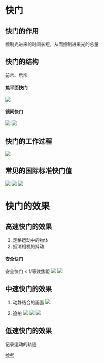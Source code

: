 # 快门

## 快门的作用
控制光进来的时间长短，从而控制进来光的总量

## 快门的结构
前帘、后帘

#### 焦平面快门
![](./1.png)
#### 镜间快门
![](./3.png)
![](./4.png)

## 快门的工作过程
![](./2.png)

## 常见的国际标准快门值
![](./5.png)
![](./6.png)
![](./7.png)


#  快门的效果

## 高速快门的效果
1. 定格运动中的物体
2. 抵消相机的抖动

#### 安全快门

安全快门 < 1/等效焦距
![](./8.png)
![](./9.png)



## 中速快门的效果
1. 动静结合的画面
![](./10.png)

2. 追拍
![](./11.png)
![](./12.png)
![](./13.png)

## 低速快门的效果

记录运动的轨迹

[参考](https://www.bilibili.com/video/BV1ap4y1v7eC?p=17)
